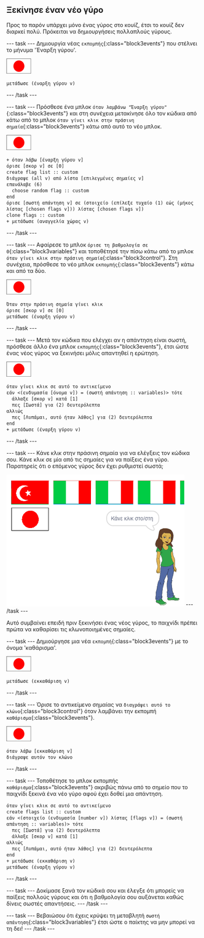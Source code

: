 ## Ξεκίνησε έναν νέο γύρο

Προς το παρόν υπάρχει μόνο ένας γύρος στο κουίζ, έτσι το κουίζ δεν διαρκεί πολύ. Πρόκειται να δημιουργήσεις πολλαπλούς γύρους.

--- task --- Δημιουργία νέας `εκπομπής`{:class="block3events"} που στέλνει το μήνυμα 'Έναρξη γύρου'.

![Αντικείμενο σημαίας](images/flag-sprite.png)

```blocks3
μετάδωσε (έναρξη γύρου v)
```

--- /task ---

--- task --- Πρόσθεσε ένα μπλοκ `όταν λαμβάνω "Έναρξη γύρου"`{:class="block3events"} και στη συνέχεια μετακίνησε όλο τον κώδικα από κάτω από το μπλοκ `όταν γίνει κλικ στην πράσινη σημαία`{:class="block3events"} κάτω από αυτό το νέο μπλοκ.

![Αντικείμενο σημαίας](images/flag-sprite.png)

```blocks3
+ όταν λάβω [έναρξη γύρου v]
όρισε [σκορ v] σε [0]
create flag list :: custom
διάγραψε (all v) από λίστα [επιλεγμένες σημαίες v]
επανάλαβε (6) 
  choose random flag :: custom
end
όρισε [σωστή απάντηση v] σε (στοιχείο (επίλεξε τυχαίο (1) εώς (μήκος λίστας [chosen flags v])) λίστας [chosen flags v])
clone flags :: custom
+ μετάδωσε (αναγγελία χώρας v)
```

--- /task ---

--- task --- Αφαίρεσε το μπλοκ `όρισε τη βαθμολογία σε 0`{:class="block3variables"} και τοποθέτησέ την πίσω κάτω από το μπλοκ `όταν γίνει κλικ στην πράσινη σημαία`{:class="block3control"}. Στη συνέχεια, πρόσθεσε το νέο μπλοκ `εκπομπής`{:class="block3events"} κάτω και από τα δύο.

![Αντικείμενο σημαίας](images/flag-sprite.png)

```blocks3
Όταν στην πράσινη σημαία γίνει κλικ
όρισε [σκορ v] σε [0]
μετάδωσε (έναρξη γύρου v)
```

--- /task ---

--- task --- Μετά τον κώδικα που ελέγχει αν η απάντηση είναι σωστή, πρόσθεσε άλλο ένα μπλοκ `εκπομπής`{:class="block3events"}, έτσι ώστε ένας νέος γύρος να ξεκινήσει μόλις απαντηθεί η ερώτηση.

![Αντικείμενο σημαίας](images/flag-sprite.png)

```blocks3
όταν γίνει κλικ σε αυτό το αντικείμενο
εάν <(ενδυμασία [όνομα v]) = (σωστή απάντηση :: variables)> τότε 
  άλλαξε [σκορ v] κατά [1]
  πες [Σωστά] για (2) δευτερόλεπτα
αλλιώς 
  πες [Λυπάμαι, αυτό ήταν λάθος] για (2) δευτερόλεπτα
end
+ μετάδωσε (έναρξη γύρου v)
```

--- /task ---

--- task --- Κάνε κλικ στην πράσινη σημαία για να ελέγξεις τον κώδικα σου. Κάνε κλικ σε μία από τις σημαίες για να παίξεις ένα γύρο. Παρατηρείς ότι ο επόμενος γύρος δεν έχει ρυθμιστεί σωστά;

![Ο επόμενος γύρος δεν λειτουργεί](images/next-round-does-not-work.png) --- /task ---

Αυτό συμβαίνει επειδή πριν ξεκινήσει ένας νέος γύρος, το παιχνίδι πρέπει πρώτα να καθαρίσει τις κλωνοποιημένες σημαίες.

--- task --- Δημιούργησε μια νέα `εκπομπή`{:class="block3events"} με το όνομα 'καθάρισμα'.

![Αντικείμενο σημαίας](images/flag-sprite.png)

```blocks3
μετάδωσε (εκκαθάριση v)
```

--- /task ---

--- task --- Όρισε το αντικείμενο σημαίας να `διαγράψει αυτό το κλώνο`{:class="block3control"} όταν λαμβάνει την εκπομπή `καθάρισμα`{:class="block3events"}.

![Αντικείμενο σημαίας](images/flag-sprite.png)

```blocks3
όταν λάβω [εκκαθάριση v]
διάγραψε αυτόν τον κλώνο
```

--- /task ---

--- task --- Τοποθέτησε το μπλοκ εκπομπής `καθάρισμα`{:class="block3events"} ακριβώς πάνω από το σημείο που το παιχνίδι ξεκινά ένα νέο γύρο αφού έχει δοθεί μια απάντηση.

```blocks3
όταν γίνει κλικ σε αυτό το αντικείμενο
create flags list :: custom
εάν <(στοιχείο (ενδυμασία [number v]) λίστας [flags v]) = (σωστή απάντηση :: variables)> τότε 
  πες [Σωστά] για (2) δευτερόλεπτα
  άλλαξε [σκορ v] κατά [1]
αλλιώς 
  πες [Λυπάμαι, αυτό ήταν λάθος] για (2) δευτερόλεπτα
end
+ μετάδωσε (εκκαθάριση v)
μετάδωσε (έναρξη γύρου v)
```

--- /task ---

--- task --- Δοκίμασε ξανά τον κώδικά σου και έλεγξε ότι μπορείς να παίξεις πολλούς γύρους και ότι η βαθμολογία σου αυξάνεται καθώς δίνεις σωστές απαντήσεις. --- /task ---

--- task --- Βεβαιώσου ότι έχεις κρύψει τη μεταβλητή `σωστή απάντηση`{:class="block3variables"} έτσι ώστε ο παίκτης να μην μπορεί να τη δει! --- /task ---